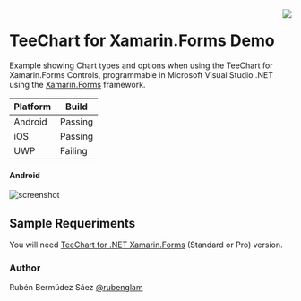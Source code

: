 <a href="https://www.steema.com/product/forms">
<img align="right" src="http://www.teechart.net/img/logos/teechart_forms.png">
</a>

TeeChart for Xamarin.Forms Demo
================================
Example showing Chart types and options when using the TeeChart for Xamarin.Forms Controls, programmable in Microsoft Visual Studio .NET using the <a href="https://docs.microsoft.com/en-us/xamarin/xamarin-forms">Xamarin.Forms</a> framework.

|Platform|Build|
|--|--| 
| Android |Passing|
|iOS|Passing|
|UWP|Failing|

#### Android

![screenshot](https://github.com/Steema/teechart-xamarin-forms-samples/tree/master/XamControls/Screenshots/DROID_VIDEO_APP.gif)
<!--
#### iOS

![screenshot]()

#### UWP

![screenshot]()
-->

## Sample Requeriments

You will need [TeeChart for .NET  Xamarin.Forms](https://www.steema.com/downloads/forms) (Standard or Pro) version.

### Author

Rubén Bermúdez Sáez 
<a href="https://twitter.com/rubenglam">@rubenglam</a>